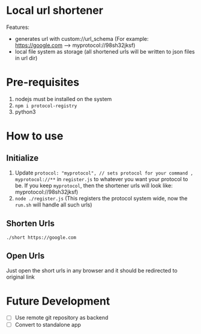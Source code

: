 # Local url shortener
Features:
- generates url with custom://url_schema (For example: https://google.com --> myprotocol://98sh32jksf)
- local file system as storage (all shortened urls will be written to json files in url dir)

# Pre-requisites
1. nodejs must be installed on the system
2. `npm i protocol-registry`
3. python3

# How to use
## Initialize
1. Update `protocol: "myprotocol", // sets protocol for your command , myprotocol://**` in `register.js` to whatever you want your protocol to be. If you keep `myprotocol`, then the shortener urls will look like: myprotocol://98sh32jksf)
2. `node ./register.js` (This registers the protocol system wide, now the `run.sh` will handle all such urls)

## Shorten Urls
`./short https://google.com`

## Open Urls
Just open the short urls in any browser and it should be redirected to original link

# Future Development

- [ ] Use remote git repository as backend
- [ ] Convert to standalone app